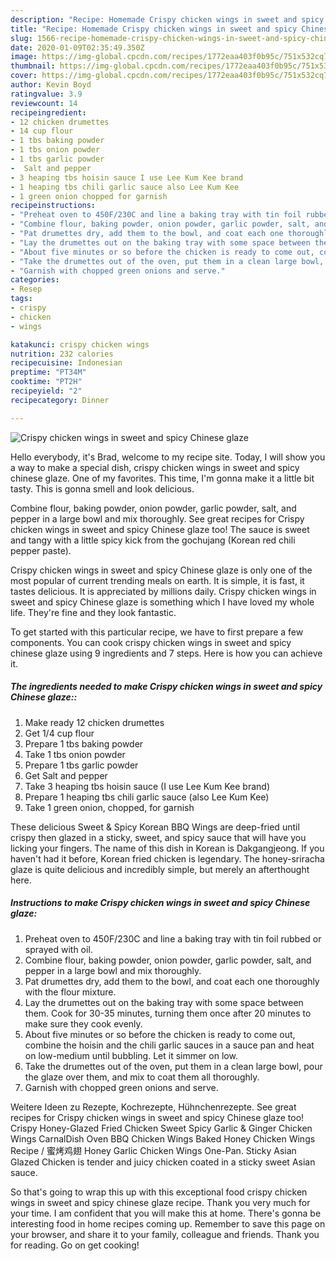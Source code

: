 ```yaml
---
description: "Recipe: Homemade Crispy chicken wings in sweet and spicy Chinese glaze"
title: "Recipe: Homemade Crispy chicken wings in sweet and spicy Chinese glaze"
slug: 1566-recipe-homemade-crispy-chicken-wings-in-sweet-and-spicy-chinese-glaze
date: 2020-01-09T02:35:49.350Z
image: https://img-global.cpcdn.com/recipes/1772eaa403f0b95c/751x532cq70/crispy-chicken-wings-in-sweet-and-spicy-chinese-glaze-recipe-main-photo.jpg
thumbnail: https://img-global.cpcdn.com/recipes/1772eaa403f0b95c/751x532cq70/crispy-chicken-wings-in-sweet-and-spicy-chinese-glaze-recipe-main-photo.jpg
cover: https://img-global.cpcdn.com/recipes/1772eaa403f0b95c/751x532cq70/crispy-chicken-wings-in-sweet-and-spicy-chinese-glaze-recipe-main-photo.jpg
author: Kevin Boyd
ratingvalue: 3.9
reviewcount: 14
recipeingredient:
- 12 chicken drumettes
- 14 cup flour
- 1 tbs baking powder
- 1 tbs onion powder
- 1 tbs garlic powder
-  Salt and pepper
- 3 heaping tbs hoisin sauce I use Lee Kum Kee brand
- 1 heaping tbs chili garlic sauce also Lee Kum Kee
- 1 green onion chopped for garnish
recipeinstructions:
- "Preheat oven to 450F/230C and line a baking tray with tin foil rubbed or sprayed with oil."
- "Combine flour, baking powder, onion powder, garlic powder, salt, and pepper in a large bowl and mix thoroughly."
- "Pat drumettes dry, add them to the bowl, and coat each one thoroughly with the flour mixture."
- "Lay the drumettes out on the baking tray with some space between them. Cook for 30-35 minutes, turning them once after 20 minutes to make sure they cook evenly."
- "About five minutes or so before the chicken is ready to come out, combine the hoisin and the chili garlic sauces in a sauce pan and heat on low-medium until bubbling. Let it simmer on low."
- "Take the drumettes out of the oven, put them in a clean large bowl, pour the glaze over them, and mix to coat them all thoroughly."
- "Garnish with chopped green onions and serve."
categories:
- Resep
tags:
- crispy
- chicken
- wings

katakunci: crispy chicken wings
nutrition: 232 calories
recipecuisine: Indonesian
preptime: "PT34M"
cooktime: "PT2H"
recipeyield: "2"
recipecategory: Dinner

---
```



![Crispy chicken wings in sweet and spicy Chinese glaze](https://img-global.cpcdn.com/recipes/1772eaa403f0b95c/751x532cq70/crispy-chicken-wings-in-sweet-and-spicy-chinese-glaze-recipe-main-photo.jpg)

Hello everybody, it's Brad, welcome to my recipe site. Today, I will show you a way to make a special dish, crispy chicken wings in sweet and spicy chinese glaze. One of my favorites. This time, I'm gonna make it a little bit tasty. This is gonna smell and look delicious.

Combine flour, baking powder, onion powder, garlic powder, salt, and pepper in a large bowl and mix thoroughly. See great recipes for Crispy chicken wings in sweet and spicy Chinese glaze too! The sauce is sweet and tangy with a little spicy kick from the gochujang (Korean red chili pepper paste).

Crispy chicken wings in sweet and spicy Chinese glaze is only one of the most popular of current trending meals on earth. It is simple, it is fast, it tastes delicious. It is appreciated by millions daily. Crispy chicken wings in sweet and spicy Chinese glaze is something which I have loved my whole life. They're fine and they look fantastic.


To get started with this particular recipe, we have to first prepare a few components. You can cook crispy chicken wings in sweet and spicy chinese glaze using 9 ingredients and 7 steps. Here is how you can achieve it.

##### The ingredients needed to make Crispy chicken wings in sweet and spicy Chinese glaze::

1. Make ready 12 chicken drumettes
1. Get 1/4 cup flour
1. Prepare 1 tbs baking powder
1. Take 1 tbs onion powder
1. Prepare 1 tbs garlic powder
1. Get  Salt and pepper
1. Take 3 heaping tbs hoisin sauce (I use Lee Kum Kee brand)
1. Prepare 1 heaping tbs chili garlic sauce (also Lee Kum Kee)
1. Take 1 green onion, chopped, for garnish


These delicious Sweet &amp; Spicy Korean BBQ Wings are deep-fried until crispy then glazed in a sticky, sweet, and spicy sauce that will have you licking your fingers. The name of this dish in Korean is Dakgangjeong. If you haven&#39;t had it before, Korean fried chicken is legendary. The honey-sriracha glaze is quite delicious and incredibly simple, but merely an afterthought here. 

##### Instructions to make Crispy chicken wings in sweet and spicy Chinese glaze:

1. Preheat oven to 450F/230C and line a baking tray with tin foil rubbed or sprayed with oil.
1. Combine flour, baking powder, onion powder, garlic powder, salt, and pepper in a large bowl and mix thoroughly.
1. Pat drumettes dry, add them to the bowl, and coat each one thoroughly with the flour mixture.
1. Lay the drumettes out on the baking tray with some space between them. Cook for 30-35 minutes, turning them once after 20 minutes to make sure they cook evenly.
1. About five minutes or so before the chicken is ready to come out, combine the hoisin and the chili garlic sauces in a sauce pan and heat on low-medium until bubbling. Let it simmer on low.
1. Take the drumettes out of the oven, put them in a clean large bowl, pour the glaze over them, and mix to coat them all thoroughly.
1. Garnish with chopped green onions and serve.


Weitere Ideen zu Rezepte, Kochrezepte, Hühnchenrezepte. See great recipes for Crispy chicken wings in sweet and spicy Chinese glaze too! Crispy Honey-Glazed Fried Chicken Sweet Spicy Garlic &amp; Ginger Chicken Wings CarnalDish Oven BBQ Chicken Wings Baked Honey Chicken Wings Recipe / 蜜烤鸡翅 Honey Garlic Chicken Wings One-Pan. Sticky Asian Glazed Chicken is tender and juicy chicken coated in a sticky sweet Asian sauce. 

So that's going to wrap this up with this exceptional food crispy chicken wings in sweet and spicy chinese glaze recipe. Thank you very much for your time. I am confident that you will make this at home. There's gonna be interesting food in home recipes coming up. Remember to save this page on your browser, and share it to your family, colleague and friends. Thank you for reading. Go on get cooking!
